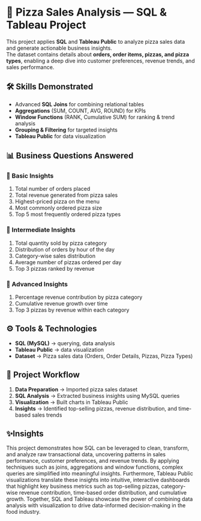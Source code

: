 # 🍕 Pizza Sales Analysis — SQL & Tableau Project

This project applies **SQL** and **Tableau Public** to analyze pizza sales data and generate actionable business insights.  
The dataset contains details about **orders, order items, pizzas, and pizza types**, enabling a deep dive into customer preferences, revenue trends, and sales performance.



## 🛠 Skills Demonstrated
- Advanced **SQL Joins** for combining relational tables  
- **Aggregations** (SUM, COUNT, AVG, ROUND) for KPIs  
- **Window Functions** (RANK, Cumulative SUM) for ranking & trend analysis  
- **Grouping & Filtering** for targeted insights  
- **Tableau Public** for data visualization  


## 📊 Business Questions Answered

### 🔹 Basic Insights
1. Total number of orders placed  
2. Total revenue generated from pizza sales  
3. Highest-priced pizza on the menu  
4. Most commonly ordered pizza size  
5. Top 5 most frequently ordered pizza types  

### 🔹 Intermediate Insights
1. Total quantity sold by pizza category  
2. Distribution of orders by hour of the day  
3. Category-wise sales distribution  
4. Average number of pizzas ordered per day  
5. Top 3 pizzas ranked by revenue  

### 🔹 Advanced Insights
1. Percentage revenue contribution by pizza category  
2. Cumulative revenue growth over time  
3. Top 3 pizzas by revenue within each category  


## ⚙️ Tools & Technologies
- **SQL (MySQL)** → querying, data analysis  
- **Tableau Public** → data visualization  
- **Dataset** → Pizza sales data (Orders, Order Details, Pizzas, Pizza Types)  


## 🚀 Project Workflow
1. **Data Preparation** → Imported pizza sales dataset  
2. **SQL Analysis** → Extracted business insights using MySQL queries  
3. **Visualization** → Built charts in Tableau Public  
4. **Insights** → Identified top-selling pizzas, revenue distribution, and time-based sales trends  


## ✨Insights
This project demonstrates how SQL can be leveraged to clean, transform, and analyze raw transactional data, uncovering patterns in sales performance, customer preferences, and revenue trends. By applying techniques such as joins, aggregations and window functions, complex queries are simplified into meaningful insights. Furthermore, Tableau Public visualizations translate these insights into intuitive, interactive dashboards that highlight key business metrics such as top-selling pizzas, category-wise revenue contribution, time-based order distribution, and cumulative growth. Together, SQL and Tableau showcase the power of combining data analysis with visualization to drive data-informed decision-making in the food industry.



